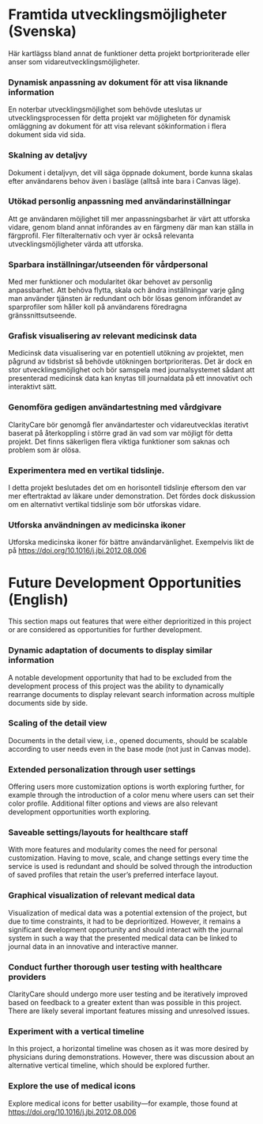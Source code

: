 # Framtida utvecklingsmöjligheter (Svenska)
Här kartlägss bland annat de funktioner detta projekt bortprioriterade eller anser som vidareutvecklingsmöjligheter. 
### Dynamisk anpassning av dokument för att visa liknande information 
En noterbar utvecklingsmöjlighet som behövde uteslutas ur utvecklingsprocessen för detta projekt var möjligheten 
för dynamisk omläggning av dokument för att visa relevant sökinformation i flera dokument sida vid sida. 

### Skalning av detaljvy
Dokument i detaljvyn, det vill säga öppnade dokument, borde kunna skalas efter användarens behov även i basläge (alltså inte bara i Canvas läge). 

### Utökad personlig anpassning med användarinställningar
Att ge användaren möjlighet till mer anpassningsbarhet är värt att utforska vidare, genom bland annat införandes av en färgmeny 
där man kan ställa in färgprofil. Fler filteralternativ och vyer är också relevanta utvecklingsmöjligheter värda att utforska. 

### Sparbara inställningar/utseenden för vårdpersonal
Med mer funktioner och modularitet ökar behovet av personlig anpassbarhet. Att behöva flytta, skala och ändra inställningar varje gång man använder 
tjänsten är redundant och bör lösas genom införandet av sparprofiler som håller koll på användarens föredragna gränssnittsutseende. 

### Grafisk visualisering av relevant medicinsk data
Medicinsk data visualisering var en potentiell utökning av projektet, men pågrund av tidsbrist så 
behövde utökningen bortprioriteras. Det är dock en stor utvecklingsmöjlighet och bör samspela 
med journalsystemet sådant att presenterad medicinsk data kan knytas till journaldata på 
ett innovativt och interaktivt sätt. 

### Genomföra gedigen användartestning med vårdgivare
ClarityCare bör genomgå fler användartester och vidareutvecklas iterativt baserat på återkoppling i större grad än vad som 
var möjligt för detta projekt. Det finns säkerligen flera viktiga funktioner som saknas och problem som är olösa. 

### Experimentera med en vertikal tidslinje.
I detta projekt beslutades det om en horisontell tidslinje eftersom den var mer eftertraktad av 
läkare under demonstration. Det fördes dock diskussion om en alternativt vertikal tidslinje som bör utforskas vidare. 

### Utforska användningen av medicinska ikoner 
Utforska medicinska ikoner för bättre användarvänlighet. Exempelvis likt de på https://doi.org/10.1016/j.jbi.2012.08.006



# Future Development Opportunities (English)
This section maps out features that were either deprioritized in this project or are 
considered as opportunities for further development.

### Dynamic adaptation of documents to display similar information
A notable development opportunity that had to be excluded from the development process of 
this project was the ability to dynamically rearrange documents to display relevant search 
information across multiple documents side by side.

### Scaling of the detail view
Documents in the detail view, i.e., opened documents, should be scalable according to user 
needs even in the base mode (not just in Canvas mode).

### Extended personalization through user settings
Offering users more customization options is worth exploring further, for example through 
the introduction of a color menu where users can set their color profile. Additional filter 
options and views are also relevant development opportunities worth exploring.

### Saveable settings/layouts for healthcare staff
With more features and modularity comes the need for personal customization. Having to move, 
scale, and change settings every time the service is used is redundant and should be solved 
through the introduction of saved profiles that retain the user’s preferred interface layout.

### Graphical visualization of relevant medical data
Visualization of medical data was a potential extension of the project, but due to time constraints, 
it had to be deprioritized. However, it remains a significant development opportunity and should 
interact with the journal system in such a way that the presented medical data can be linked to 
journal data in an innovative and interactive manner.

### Conduct further thorough user testing with healthcare providers
ClarityCare should undergo more user testing and be iteratively improved based on feedback to a 
greater extent than was possible in this project. There are likely several important features 
missing and unresolved issues.

### Experiment with a vertical timeline
In this project, a horizontal timeline was chosen as it was more desired by physicians during demonstrations. 
However, there was discussion about an alternative vertical timeline, which should be explored further.

### Explore the use of medical icons
Explore medical icons for better usability—for example, those found at https://doi.org/10.1016/j.jbi.2012.08.006

